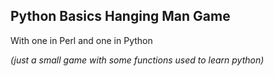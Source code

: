 ## Python Basics Hanging Man Game

With one in Perl and one in Python



_(just a small game with some functions used to learn python)_